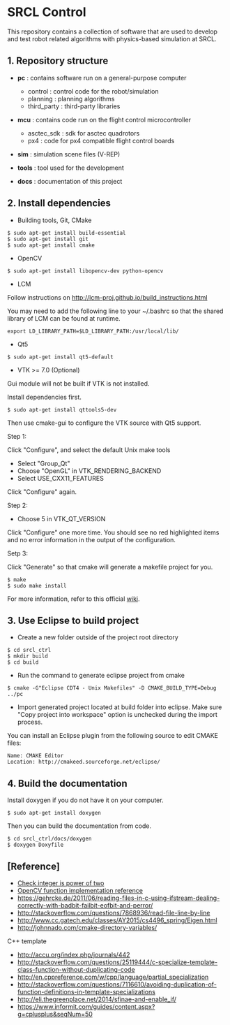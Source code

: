 # SRCL Control

This repository contains a collection of software that are used to develop and test robot related algorithms with physics-based simulation at SRCL.

## 1. Repository structure

* **pc** : contains software run on a general-purpose computer
    + control : control code for the robot/simulation
    + planning : planning algorithms
    + third_party : third-party libraries

* **mcu** : contains code run on the flight control microcontroller
    + asctec_sdk : sdk for asctec quadrotors
    + px4 : code for px4 compatible flight control boards

* **sim** : simulation scene files (V-REP)
* **tools** : tool used for the development
* **docs** : documentation of this project

## 2. Install dependencies

* Building tools, Git, CMake
```
$ sudo apt-get install build-essential
$ sudo apt-get install git
$ sudo apt-get install cmake
```

* OpenCV
```
$ sudo apt-get install libopencv-dev python-opencv
```

* LCM

Follow instructions on http://lcm-proj.github.io/build_instructions.html

You may need to add the following line to your ~/.bashrc so that the shared library of LCM can be found at runtime.

```
export LD_LIBRARY_PATH=$LD_LIBRARY_PATH:/usr/local/lib/
```

* Qt5
```
$ sudo apt-get install qt5-default
```

* VTK >= 7.0 (Optional)

Gui module will not be built if VTK is not installed.

Install dependencies first.

```
$ sudo apt-get install qttools5-dev
```
Then use cmake-gui to configure the VTK source with Qt5 support.

Step 1:

Click "Configure", and select the default Unix make tools

- Select "Group_Qt"
- Choose "OpenGL" in VTK_RENDERING_BACKEND
- Select USE_CXX11_FEATURES

Click "Configure" again.

Step 2:

- Choose 5 in VTK_QT_VERSION

Click "Configure" one more time. You should see no red highlighted items and no error information in the output of the configuration.

Setp 3:

Click "Generate" so that cmake will generate a makefile project for you.

```
$ make
$ sudo make install
```

For more information, refer to this official [wiki](http://www.vtk.org/Wiki/VTK/Configure_and_Build).

## 3. Use Eclipse to build project

* Create a new folder outside of the project root directory

```
$ cd srcl_ctrl
$ mkdir build
$ cd build
```

* Run the command to generate eclipse project from cmake

```
$ cmake -G"Eclipse CDT4 - Unix Makefiles" -D CMAKE_BUILD_TYPE=Debug ../pc
```
* Import generated project located at build folder into eclipse. Make sure "Copy project into workspace" option is unchecked during the import process.

You can install an Eclipse plugin from the following source to edit CMAKE files:

```
Name: CMAKE Editor
Location: http://cmakeed.sourceforge.net/eclipse/
```

## 4. Build the documentation

Install doxygen if you do not have it on your computer.
```
$ sudo apt-get install doxygen
```

Then you can build the documentation from code.

```
$ cd srcl_ctrl/docs/doxygen
$ doxygen Doxyfile
```

## [Reference]

* [Check integer is power of two](http://www.exploringbinary.com/ten-ways-to-check-if-an-integer-is-a-power-of-two-in-c/)
* [OpenCV function implementation reference](https://github.com/Itseez/opencv/blob/master/modules/imgproc/src/thresh.cpp#L1192)
* https://gehrcke.de/2011/06/reading-files-in-c-using-ifstream-dealing-correctly-with-badbit-failbit-eofbit-and-perror/
* http://stackoverflow.com/questions/7868936/read-file-line-by-line
* http://www.cc.gatech.edu/classes/AY2015/cs4496_spring/Eigen.html
* http://johnnado.com/cmake-directory-variables/

C++ template

* http://accu.org/index.php/journals/442
* http://stackoverflow.com/questions/25119444/c-specialize-template-class-function-without-duplicating-code
* http://en.cppreference.com/w/cpp/language/partial_specialization
* http://stackoverflow.com/questions/7116610/avoiding-duplication-of-function-definitions-in-template-specializations
* http://eli.thegreenplace.net/2014/sfinae-and-enable_if/
* https://www.informit.com/guides/content.aspx?g=cplusplus&seqNum=50

